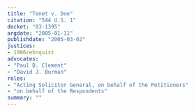 ```yaml
---
title: "Tenet v. Doe"
citation: "544 U.S. 1"
docket: "03-1395"
argdate: "2005-01-11"
publishdate: "2005-03-02"
justices:
- 1986rehnquist
advocates:
- "Paul D. Clement"
- "David J. Burman"
roles:
- "Acting Solicitor General, on behalf of the Petitioners"
- "on behalf of the Respondents"
summary: ""
---
```


